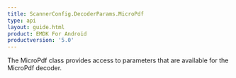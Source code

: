 ```yaml
---
title: ScannerConfig.DecoderParams.MicroPdf
type: api
layout: guide.html
product: EMDK For Android
productversion: '5.0'
---
```



The MicroPdf class provides access to parameters that are available
 for the MicroPdf decoder.





